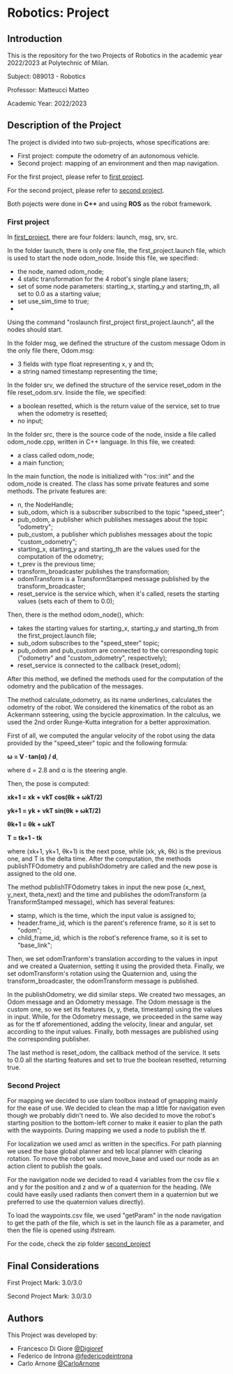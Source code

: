 # Robotics: Project

## Introduction
This is the repository for the two Projects of Robotics in the academic year 2022/2023 at Polytechnic of Milan.

Subject: 089013 - Robotics

Professor: Matteucci Matteo

Academic Year: 2022/2023

## Description of the Project
The project is divided into two sub-projects, whose specifications are:
- First project: compute the odometry of an autonomous vehicle.
- Second project: mapping of an environment and then map navigation.

For the first project, please refer to [first project](Specifications/first_project_2023.pdf).

For the second project, please refer to [second project](Specifications/second_project_2023.pdf).

Both pojects were done in **C++** and using **ROS** as the robot framework.

### First project
In [first_project](first_project.zip), there are four folders: launch, msg, srv, src.

In the folder launch, there is only one file, the first_project.launch file, which is used to start the node odom_node. Inside this file, we specified:
- the node, named odom_node;
- 4 static transformation for the 4 robot's single plane lasers;
- set of some node parameters: starting_x, starting_y and starting_th, all set to 0.0 as a starting value;
- set use_sim_time to true;
- 
Using the command "roslaunch first_project first_project.launch", all the nodes should start.

In the folder msg, we defined the structure of the custom message Odom in the only file there, Odom.msg:
- 3 fields with type float representing x, y and th;
- a string named timestamp representing the time;

In the folder srv, we defined the structure of the service reset_odom in the file reset_odom.srv. Inside the file, we specified:
- a boolean resetted, which is the return value of the service, set to true when the odometry is resetted;
- no input;

In the folder src, there is the source code of the node, inside a file called odom_node.cpp, written in C++ language. In this file, we created:
- a class called odom_node;
- a main function;

In the main function, the node is initialized with "ros::init" and the odom_node is created.
The class has some private features and some methods.
The private features are:
- n, the NodeHandle;
- sub_odom, which is a subscriber subscribed to the topic "speed_steer";
- pub_odom, a publisher which publishes messages about the topic "odometry";
- pub_custom, a publisher which publishes messages about the topic "custom_odometry";
- starting_x, starting_y and starting_th are the values used for the computation of the odometry;
- t_prev is the previous time;
- transform_broadcaster publishes the transformation;
- odomTransform is a TransformStamped message published by the transform_broadcaster;
- reset_service is the service which, when it's called, resets the starting values (sets each of them to 0.0);

Then, there is the method odom_node(), which:
- takes the starting values for starting_x, starting_y and starting_th from the first_project.launch file;
- sub_odom subscribes to the "speed_steer" topic;
- pub_odom and pub_custom are connected to the corresponding topic ("odometry" and "custom_odometry", respectively);
- reset_service is connected to the callback (reset_odom);

After this method, we defined the methods used for the computation of the odometry and the publication of the messages.

The method calculate_odometry, as its name underlines, calculates the odometry of the robot. We considered the kinematics of the robot as an Ackermann ssteering, using the bycicle approximation. In the calculus, we used the 2nd order Runge-Kutta integration for a better approximation.

First of all, we computed the angular velocity of the robot using the data provided by the "speed_steer" topic and the following formula:

**ω = V ∙ tan(α) / d**, 

where d = 2.8 and α is the steering angle.

Then, the pose is computed:

**xk+1 = xk + vkT cos(θk + ωkT/2)**

**yk+1 = yk + vkT sin(θk + ωkT/2)**

**θk+1 = θk + ωkT**

**T = tk+1 - tk**

where (xk+1, yk+1, θk+1) is the next pose, while (xk, yk, θk) is the previous one, and T is the delta time.
After the computation, the methods publishTFOdometry and publishOdometry are called and the new pose is assigned to the old one.

The method publishTFOdometry takes in input the new pose (x_next, y_next, theta_next) and the time and publishes the odomTransform (a TransformStamped message), which has several features:
- stamp, which is the time, which the input value is assigned to;
- header.frame_id, which is the parent's reference frame, so it is set to "odom";
- child_frame_id, which is the robot's reference frame, so it is set to "base_link";

Then, we set odomTranform's translation according to the values in input and we created a Quaternion, setting it using the provided theta. Finally, we set odomTransform's rotation using the Quaternion and, using the transform_broadcaster, the odomTransform message is published.

In the publishOdometry, we did similar steps. We created two messages, an Odom message and an Odometry message. The Odom message is the custom one, so we set its features (x, y, theta, timestamp) using the values in input. While, for the Odometry message, we proceeded in the same way as for the tf aforementioned, adding the velocity, linear and angular, set according to the input values. Finally, both messages are published using the corresponding publisher.

The last method is reset_odom, the callback method of the service. It sets to 0.0 all the starting features and set to true the boolean resetted, returning true.

### Second Project
For mapping we decided to use slam toolbox instead of gmapping mainly for the ease of use.
We decided to clean the map a little for navigation even though we probably didn't need to. 
We also decided to move the robot's starting position to the bottom-left corner to make it easier to plan the path with the waypoints.
During mapping we used a node to publish the tf.

For localization we used amcl as written in the specifics.
For path planning we used the base global planner and teb local planner with clearing rotation.
To move the robot we used move_base and used our node as an action client to publish the goals.

For the navigation node we decided to read 4 variables from the csv file x and y for the position and z and w of a quaternion for the heading. (We could have easily used radiants then convert them in a quaternion but we preferred to use the quaternion values directly).

To load the waypoints.csv file, we used "getParam" in the node navigation to get the path of the file, which is set in the launch file as a parameter, and then the file is opened using ifstream.

For the code, check the zip folder [second_project](second_project.zip)

## Final Considerations
First Project Mark: 3.0/3.0

Second Project Mark: 3.0/3.0

## Authors
This Project was developed by:
- Francesco Di Giore [@Digioref](https://github.com/Digioref)
- Federico de Introna [@federicodeintrona](https://github.com/federicodeintrona)  
- Carlo Arnone [@CarloArnone](https://github.com/CarloArnone)
